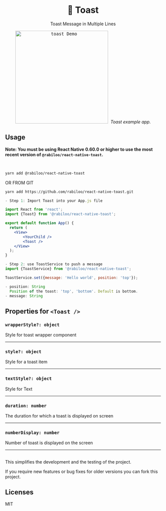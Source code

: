 <h1 align="center">
  🚩 Toast
</h1>

<div align="center">

Toast Message in Multiple Lines

</div>

<p align="center" >
 <kbd>
    <img src="docs/assets/toast.gif" style="height:300px" title="toast Demo" float="center">
  </kbd>
  <em>Toast example app.</em>
</p>

## Usage

**Note: You must be using React Native 0.60.0 or higher to use the most recent version of `@rabiloo/react-native-toast`.**

<br>

```bash
yarn add @rabiloo/react-native-toast
```

OR FROM GIT

```bash
yarn add https://github.com/rabiloo/react-native-toast.git
```

```jsx
- Step 1: Import Toast into your App.js file

import React from 'react';
import {Toast} from '@rabiloo/react-native-toast';

export default function App() {
  return (
    <View>
        <YourChild />
        <Toast />
    </View>
  );
}

```

```jsx
- Step 2: use ToastService to push a message
import {ToastService} from '@rabiloo/react-native-toast';

ToastService.set({message: 'Hello world', position: 'top'});

- position: String
  Position of the toast: 'top', 'bottom'. Default is bottom.
- message: String

```

## Properties for `<Toast />`

### `wrapperStyle?: object`

Style for toast wrapper component

---

### `style?: object`

Style for a toast item

---

### `textStyle?: object`

Style for Text

---

### `duration: number`

The duration for which a toast is displayed on screen

---

### `numberDisplay: number`

Number of toast is displayed on the screen

---

##

This simplifies the development and the testing of the project.

If you require new features or bug fixes for older versions you can fork this project.

## Licenses

MIT
